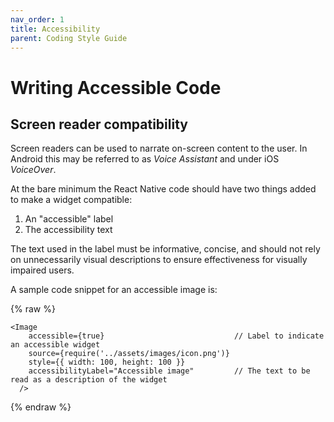 ```yaml
---
nav_order: 1
title: Accessibility 
parent: Coding Style Guide
---
```


# Writing Accessible Code

## Screen reader compatibility
Screen readers can be used to narrate on-screen content to the user. In Android this may be referred to as *Voice Assistant* and under iOS *VoiceOver*.

At the bare minimum the React Native code should have two things added to make a widget compatible:
1. An "accessible" label
1. The accessibility text

The text used in the label must be informative, concise, and should not rely on unnecessarily visual descriptions to ensure effectiveness for visually impaired users.

A sample code snippet for an accessible image is:


{% raw %}
```tsx
<Image
    accessible={true}                             // Label to indicate an accessible widget
    source={require('../assets/images/icon.png')}
    style={{ width: 100, height: 100 }}
    accessibilityLabel="Accessible image"         // The text to be read as a description of the widget
  />
```
{% endraw %}
